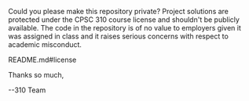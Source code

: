 Could you please make this repository private? Project solutions are protected under the CPSC 310 course license and shouldn't be publicly available. The code in the repository is of no value to employers given it was assigned in class and it raises serious concerns with respect to academic misconduct.

README.md#license

Thanks so much,

--310 Team
